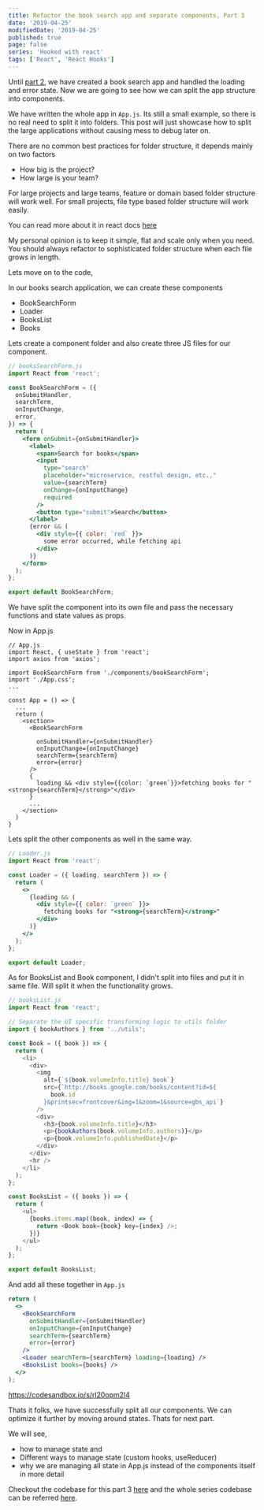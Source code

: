 ```yaml
---
title: Refactor the book search app and separate components, Part 3
date: '2019-04-25'
modifiedDate: '2019-04-25'
published: true
page: false
series: 'Hooked with react'
tags: ['React', 'React Hooks']
---
```


Until [part 2](/blog/error-handling-in-react-hooks/), we have created a book search app and handled the loading and error state. Now we are going to see how we can split the app structure into components.

We have written the whole app in `App.js`. Its still a small example, so there is no real need to split it into folders. This post will just showcase how to split the large applications without causing mess to debug later on.

There are no common best practices for folder structure, it depends mainly on two factors

- How big is the project?
- How large is your team?

For large projects and large teams, feature or domain based folder structure will work well.
For small projects, file type based folder structure will work easily.

You can read more about it in react docs [here](https://reactjs.org/docs/faq-structure.html)

My personal opinion is to keep it simple, flat and scale only when you need. You should always refactor to sophisticated folder structure when each file grows in length.

Lets move on to the code,

In our books search application, we can create these components

- BookSearchForm
- Loader
- BooksList
- Books

Lets create a component folder and also create three JS files for our component.

```jsx
// booksSearchForm.js
import React from 'react';

const BookSearchForm = ({
  onSubmitHandler,
  searchTerm,
  onInputChange,
  error,
}) => {
  return (
    <form onSubmit={onSubmitHandler}>
      <label>
        <span>Search for books</span>
        <input
          type="search"
          placeholder="microservice, restful design, etc.,"
          value={searchTerm}
          onChange={onInputChange}
          required
        />
        <button type="submit">Search</button>
      </label>
      {error && (
        <div style={{ color: `red` }}>
          some error occurred, while fetching api
        </div>
      )}
    </form>
  );
};

export default BookSearchForm;
```

We have split the component into its own file and pass the necessary functions and state values as props.

Now in App.js

```jsx{5,13}
// App.js
import React, { useState } from 'react';
import axios from 'axios';

import BookSearchForm from './components/bookSearchForm';
import './App.css';
...

const App = () => {
  ...
  return (
    <section>
      <BookSearchForm

        onSubmitHandler={onSubmitHandler}
        onInputChange={onInputChange}
        searchTerm={searchTerm}
        error={error}
      />
      {
        loading && <div style={{color: `green`}}>fetching books for "<strong>{searchTerm}</strong>"</div>
      }
      ...
    </section>
  )
}
```

Lets split the other components as well in the same way.

```jsx
// Loader.js
import React from 'react';

const Loader = ({ loading, searchTerm }) => {
  return (
    <>
      {loading && (
        <div style={{ color: `green` }}>
          fetching books for "<strong>{searchTerm}</strong>"
        </div>
      )}
    </>
  );
};

export default Loader;
```

As for BooksList and Book component, I didn't split into files and put it in same file. Will split it when the functionality grows.

```js
// booksList.js
import React from 'react';

// Separate the UI specific transforming logic to utils folder
import { bookAuthors } from '../utils';

const Book = ({ book }) => {
  return (
    <li>
      <div>
        <img
          alt={`${book.volumeInfo.title} book`}
          src={`http://books.google.com/books/content?id=${
            book.id
          }&printsec=frontcover&img=1&zoom=1&source=gbs_api`}
        />
        <div>
          <h3>{book.volumeInfo.title}</h3>
          <p>{bookAuthors(book.volumeInfo.authors)}</p>
          <p>{book.volumeInfo.publishedDate}</p>
        </div>
      </div>
      <hr />
    </li>
  );
};

const BooksList = ({ books }) => {
  return (
    <ul>
      {books.items.map((book, index) => {
        return <Book book={book} key={index} />;
      })}
    </ul>
  );
};

export default BooksList;
```

And add all these together in `App.js`

```jsx
return (
  <>
    <BookSearchForm
      onSubmitHandler={onSubmitHandler}
      onInputChange={onInputChange}
      searchTerm={searchTerm}
      error={error}
    />
    <Loader searchTerm={searchTerm} loading={loading} />
    <BooksList books={books} />
  </>
);
```

https://codesandbox.io/s/rl20opm2l4

Thats it folks, we have successfully split all our components. We can optimize it further by moving around states. Thats for next part.

We will see,

- how to manage state and
- Different ways to manage state (custom hooks, useReducer)
- why we are managing all state in App.js instead of the components itself in more detail

Checkout the codebase for this part 3 [here](https://github.com/learnwithparam/books-series-react-hooks/commit/e08570665b6954f30054ca6c4b3a09b15323ff12) and the whole series codebase can be referred [here](https://github.com/learnwithparam/books-series-react-hooks).
